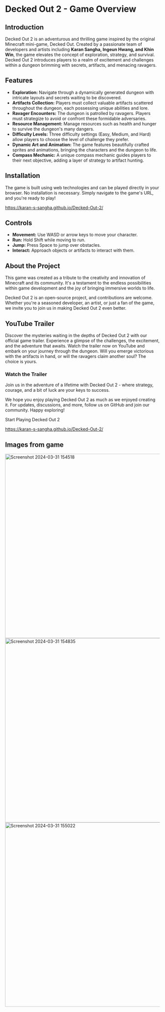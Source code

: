 # Decked Out 2 - Game Overview

## Introduction
Decked Out 2 is an adventurous and thrilling game inspired by the original Minecraft mini-game, Decked Out. Created by a passionate team of developers and artists including **Karan Sangha, Ingeun Hwang, and Khin Win**, the game elevates the concept of exploration, strategy, and survival. Decked Out 2 introduces players to a realm of excitement and challenges within a dungeon brimming with secrets, artifacts, and menacing ravagers.

## Features
- **Exploration:** Navigate through a dynamically generated dungeon with intricate layouts and secrets waiting to be discovered.
- **Artifacts Collection:** Players must collect valuable artifacts scattered throughout the dungeon, each possessing unique abilities and lore.
- **Ravager Encounters:** The dungeon is patrolled by ravagers. Players must strategize to avoid or confront these formidable adversaries.
- **Resource Management:** Manage resources such as health and hunger to survive the dungeon's many dangers.
- **Difficulty Levels:** Three difficulty settings (Easy, Medium, and Hard) allow players to choose the level of challenge they prefer.
- **Dynamic Art and Animation:** The game features beautifully crafted sprites and animations, bringing the characters and the dungeon to life.
- **Compass Mechanic:** A unique compass mechanic guides players to their next objective, adding a layer of strategy to artifact hunting.

## Installation
The game is built using web technologies and can be played directly in your browser. No installation is necessary. Simply navigate to the game's URL, and you're ready to play!

https://karan-s-sangha.github.io/Decked-Out-2/

## Controls
- **Movement:** Use WASD or arrow keys to move your character.
- **Run:** Hold Shift while moving to run.
- **Jump:** Press Space to jump over obstacles.
- **Interact:** Approach objects or artifacts to interact with them.

## About the Project
This game was created as a tribute to the creativity and innovation of Minecraft and its community. It's a testament to the endless possibilities within game development and the joy of bringing immersive worlds to life.

Decked Out 2 is an open-source project, and contributions are welcome. Whether you're a seasoned developer, an artist, or just a fan of the game, we invite you to join us in making Decked Out 2 even better.

## YouTube Trailer
Discover the mysteries waiting in the depths of Decked Out 2 with our official game trailer. Experience a glimpse of the challenges, the excitement, and the adventure that awaits. Watch the trailer now on YouTube and embark on your journey through the dungeon. Will you emerge victorious with the artifacts in hand, or will the ravagers claim another soul? The choice is yours.

### Watch the Trailer




Join us in the adventure of a lifetime with Decked Out 2 - where strategy, courage, and a bit of luck are your keys to success.

We hope you enjoy playing Decked Out 2 as much as we enjoyed creating it. For updates, discussions, and more, follow us on GitHub and join our community. Happy exploring!

Start Playing Decked Out 2

https://karan-s-sangha.github.io/Decked-Out-2/


## Images from game
<img width="600" alt="Screenshot 2024-03-31 154518" src="https://github.com/karan-s-sangha/Decked-Out-2/assets/122415428/14fd7a84-89d5-41c9-bf7c-9a0c4db2be24">
<img width="600" alt="Screenshot 2024-03-31 154835" src="https://github.com/karan-s-sangha/Decked-Out-2/assets/122415428/de3b91c8-17e4-450e-b99c-301bd5330294">
<img width="600" alt="Screenshot 2024-03-31 155022" src="https://github.com/karan-s-sangha/Decked-Out-2/assets/122415428/5b22ecae-b7a0-4f85-b566-b93d4de79ad3">

